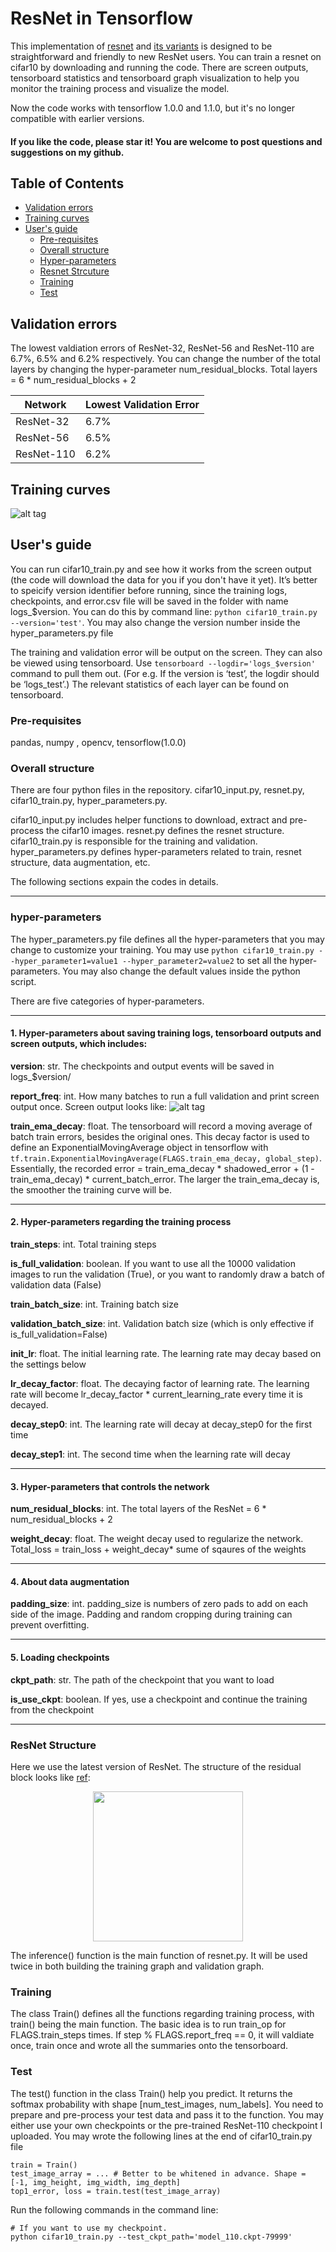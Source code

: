 # ResNet in Tensorflow

This implementation of [resnet](http://arxiv.org/abs/1512.03385) and [its variants](https://arxiv.org/abs/1603.05027)  is designed to be straightforward and friendly to new ResNet users. You can train a resnet on cifar10 by downloading and running the code. There are screen outputs, tensorboard statistics and tensorboard graph visualization to help you monitor the training process and visualize the model.

Now the code works with tensorflow 1.0.0 and 1.1.0, but it's no longer compatible with earlier versions.


#### If you like the code, please star it! You are welcome to post questions and suggestions on my github.


## Table of Contents
* [Validation errors](#validation-errors)
* [Training curves](#training-curves)
* [User's guide](#users-guide)
   * [Pre-requisites](#pre-requisites)
   * [Overall structure](#overall-structure)
   * [Hyper-parameters](#hyper-parameters)
   * [Resnet Strcuture](#resnet-structure)
   * [Training](#training)
   * [Test](#test)


## Validation errors
The lowest valdiation errors of ResNet-32, ResNet-56 and ResNet-110 are 6.7%, 6.5% and 6.2% respectively. You can change the number of the total layers by changing the hyper-parameter num_residual_blocks. Total layers = 6 * num_residual_blocks + 2

Network | Lowest Validation Error
------- | -----------------------
ResNet-32 | 6.7%
ResNet-56 | 6.5%
ResNet-110 | 6.2%

## Training curves
![alt tag](https://github.com/wenxinxu/resnet-in-tensorflow/blob/master/train_curve2.png)

## User's guide
You can run cifar10_train.py and see how it works from the screen output (the code will download the data for you if you don't have it yet). It’s better to speicify version identifier before running, since the training logs, checkpoints, and error.csv file will be saved in the folder with name logs_$version. You can do this by command line: `python cifar10_train.py --version='test'`. You may also change the version number inside the hyper_parameters.py file

The training and validation error will be output on the screen. They can also be viewed using tensorboard. Use `tensorboard --logdir='logs_$version'` command to pull them out. (For e.g. If the version is ‘test’, the logdir should be ‘logs_test’.) 
The relevant statistics of each layer can be found on tensorboard.  

### Pre-requisites
pandas, numpy , opencv, tensorflow(1.0.0)

### Overall structure
There are four python files in the repository. cifar10_input.py, resnet.py, cifar10_train.py, hyper_parameters.py.

cifar10_input.py includes helper functions to download, extract and pre-process the cifar10 images. 
resnet.py defines the resnet structure.
cifar10_train.py is responsible for the training and validation.
hyper_parameters.py defines hyper-parameters related to train, resnet structure, data augmentation, etc. 

The following sections expain the codes in details.

------------------------------------------------------------------------------------------------------------------------------------
### hyper-parameters
The hyper_parameters.py file defines all the hyper-parameters that you may change to customize your training. You may use `python cifar10_train.py --hyper_parameter1=value1 --hyper_parameter2=value2` to set all the hyper-parameters. You may also change the default values inside the python script.

There are five categories of hyper-parameters.

-------------------------------------------------------------------------------------------------------------------------------------
#### 1. Hyper-parameters about saving training logs, tensorboard outputs and screen outputs, which includes:
**version**: str. The checkpoints and output events will be saved in logs_$version/

**report_freq**: int. How many batches to run a full validation and print screen output once. Screen output looks like:
![alt tag](https://github.com/wenxinxu/resnet-in-tensorflow/blob/master/appendix/Screen_output_example.png)

**train_ema_decay**: float. The tensorboard will record a moving average of batch train errors, besides the original ones. This decay factor is used to define an ExponentialMovingAverage object in tensorflow with `tf.train.ExponentialMovingAverage(FLAGS.train_ema_decay, global_step)`. Essentially, the recorded error = train_ema_decay * shadowed_error + (1 - train_ema_decay) * current_batch_error. The larger the train_ema_decay is, the smoother the training curve will be.

-------------------------------------------------------------------------------------------------------------------------------------


#### 2. Hyper-parameters regarding the training process
**train_steps**: int. Total training steps 

**is_full_validation**: boolean. If you want to use all the 10000 validation images to run the validation (True), or you want to randomly draw a batch of validation data (False)

**train_batch_size**: int. Training batch size

**validation_batch_size**: int. Validation batch size (which is only effective if is_full_validation=False)

**init_lr**: float. The initial learning rate. The learning rate may decay based on the settings below

**lr_decay_factor**: float. The decaying factor of learning rate. The learning rate will become lr_decay_factor * current_learning_rate every time it is decayed. 

**decay_step0**: int. The learning rate will decay at decay_step0 for the first time

**decay_step1**: int. The second time when the learning rate will decay

------------------------------------------------------------------------------------------------------------------------------------

#### 3. Hyper-parameters that controls the network
**num_residual_blocks**: int. The total layers of the ResNet = 6 * num_residual_blocks + 2

**weight_decay**: float. The weight decay used to regularize the network. Total_loss = train_loss + weight_decay* sume of sqaures of the weights

-----------------------------------------------------------------------------------------------------------------------------------

#### 4. About data augmentation
**padding_size**: int. padding_size is numbers of zero pads to add on each side of the image. Padding and random cropping during training can prevent overfitting. 

-----------------------------------------------------------------------------------------------------------------------------------

#### 5. Loading checkpoints
**ckpt_path**: str. The path of the checkpoint that you want to load

**is_use_ckpt**: boolean. If yes,  use a checkpoint and continue the training from the checkpoint

-----------------------------------------------------------------------------------------------------------------------------------


### ResNet Structure
Here we use the latest version of ResNet. The structure of the residual block looks like [ref](https://arxiv.org/abs/1603.05027):
<p align="center">
<img src="https://github.com/wenxinxu/resnet-in-tensorflow/blob/master/appendix/Residual_block.png" width="240">
</p>

The inference() function is the main function of resnet.py. It will be used twice in both building the training graph and validation graph. 
<!--The inference() function is the main function of resnet.py. It takes three arguments: input_tensor_batch, n and resue. input_tensor_batch is a 4D tensor with shape of [batch_size, img_height, img_width, img_depth]. n is the num_residual_blocks. Reuse is a boolean, indicating the graph is build for train or validation data.

To enable the different sizes of validation batch to train batch, I use two different sets of placeholders for train and validation data, and build the graphs separately, and the validation graph shares the same weights with the train graph. In this situation, we are passing reuse=True to each variable scope of train graph to fetch the weights. To read more about variable scope, see [variable scope](https://www.tensorflow.org/versions/master/how_tos/variable_scope/index.html) -->


### Training
The class Train() defines all the functions regarding training process, with train() being the main function. The basic idea is to run train_op for FLAGS.train_steps times. If step % FLAGS.report_freq == 0, it will valdiate once, train once and wrote all the summaries onto the tensorboard. 
 
<!--(We do want to validate before training, so that we can check the original errors and losses with the theoretical value.)-->

<!--The following two concepts may help you understand the code better.

####1. Placeholder
Placeholders can be viewed as tensors that must be fed with real data on every execution. If you want to change the "values" of certain tensors on each step of training, placeholders are the most straightforward way. For example, we train the model with different batches of data on each step by feeding different batches of numpy array into the image_placeholder and label_placeholder. A feed dict looks like:
```
feed_dict = {self.image_placeholder: train_batch_data,
             self.label_placeholder: train_batch_labels,
             self.vali_image_placeholder: validation_batch_data,
             self.vali_label_placeholder: validation_batch_labels,
             self.lr_placeholder: FLAGS.init_lr}
```             
For more detailed explaination, see [tf.placeholder()](https://www.tensorflow.org/api_docs/python/io_ops/placeholders#placeholder) and [feeding data](https://www.tensorflow.org/how_tos/reading_data/#feeding)

####2. Summary
Tensorboard is a very useful tool to supervise and visualize the training process. Here I provide a step-by-step guide on how to set up tensorboard.

**a) Summarize the tensors of interest**
After you create the tensor, add `tf.scalar_summary(name='name_on_tensorboard', tensor=tensor)`. [This summary](https://www.tensorflow.org/api_docs/python/summary/generation_of_summaries_#scalar) is essentially an operation. It won't do anything until you run it in a session!

**b) Merge all summaries**
After you set up all the scalar summaries, type `summary_op = tf.merge_all_summaries()`. This command merge all the summarizing operations into a single operation, which means that running summary_op is equivalent to running all the scalar summaries together. -->

### Test
The test() function in the class Train() help you predict. It returns the softmax probability with shape [num_test_images, num_labels]. You need to prepare and pre-process your test data and pass it to the function. You may either use your own checkpoints or the pre-trained ResNet-110 checkpoint I uploaded. You may wrote the following lines at the end of cifar10_train.py file
```
train = Train()
test_image_array = ... # Better to be whitened in advance. Shape = [-1, img_height, img_width, img_depth]
top1_error, loss = train.test(test_image_array)
```
Run the following commands in the command line:
```
# If you want to use my checkpoint. 
python cifar10_train.py --test_ckpt_path='model_110.ckpt-79999'
```
   
